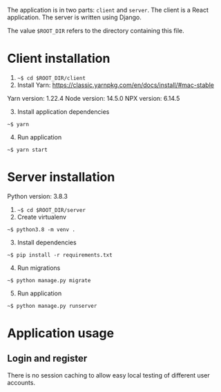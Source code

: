 The application is in two parts: `client` and `server`. The client is a React application. The server is written using Django.

The value `$ROOT_DIR` refers to the directory containing this file.

# Client installation

1. `~$ cd $ROOT_DIR/client`
2. Install Yarn: https://classic.yarnpkg.com/en/docs/install/#mac-stable

Yarn version: 1.22.4
Node version: 14.5.0
NPX version: 6.14.5

3. Install application dependencies

`~$ yarn`

4. Run application

`~$ yarn start`

# Server installation

Python version: 3.8.3

1. `~$ cd $ROOT_DIR/server`
2. Create virtualenv

`~$ python3.8 -m venv .`

3. Install dependencies

`~$ pip install -r requirements.txt`

4. Run migrations

`~$ python manage.py migrate`

5. Run application

`~$ python manage.py runserver`

# Application usage

## Login and register

There is no session caching to allow easy local testing of different user accounts.
